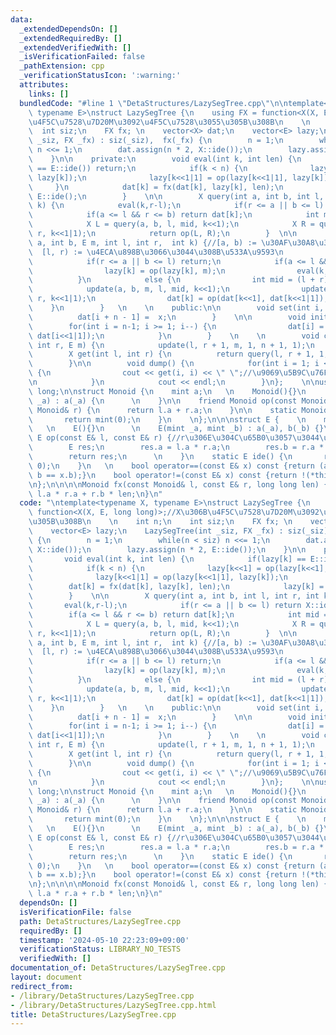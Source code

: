 ```yaml
---
data:
  _extendedDependsOn: []
  _extendedRequiredBy: []
  _extendedVerifiedWith: []
  _isVerificationFailed: false
  _pathExtension: cpp
  _verificationStatusIcon: ':warning:'
  attributes:
    links: []
  bundledCode: "#line 1 \"DetaStructures/LazySegTree.cpp\"\n\ntemplate<typename X,\
    \ typename E>\nstruct LazySegTree {\n    using FX = function<X(X, E, long long)>;//X\u306B\
    \u4F5C\u7528\u7D20M\u3092\u4F5C\u7528\u3055\u305B\u308B\n    \n    int n;\n  \
    \  int siz;\n    FX fx; \n    vector<X> dat;\n    vector<E> lazy;\n    LazySegTree(int\
    \ _siz, FX _fx) : siz(_siz),  fx(_fx) {\n        n = 1;\n        while(n < siz)\
    \ n <<= 1;\n        dat.assign(n * 2, X::ide());\n        lazy.assign(n * 2, E::ide());\n\
    \    }\n\n    private:\n        void eval(int k, int len) {\n            if(lazy[k]\
    \ == E::ide()) return;\n            if(k < n) {\n              lazy[k<<1] = op(lazy[k<<1],\
    \ lazy[k]);\n              lazy[k<<1|1] = op(lazy[k<<1|1], lazy[k]);\n       \
    \     }\n            dat[k] = fx(dat[k], lazy[k], len);\n            lazy[k] =\
    \ E::ide();\n        }    \n\n        X query(int a, int b, int l, int r, int\
    \ k) {\n            eval(k,r-l);\n            if(r <= a || b <= l) return X::ide();\n\
    \            if(a <= l && r <= b) return dat[k];\n            int mid = (l + r)>>1;\n\
    \            X L = query(a, b, l, mid, k<<1);\n            X R = query(a, b, mid,\
    \ r, k<<1|1);\n            return op(L, R);\n        }  \n\n        void update(int\
    \ a, int b, E m, int l, int r,  int k) {//[a, b) := \u30AF\u30A8\u30EA\u533A\u9593\
    \  [l, r) := \u4ECA\u898B\u3066\u3044\u308B\u533A\u9593\n            eval(k, r-l);\n\
    \            if(r <= a || b <= l) return;\n            if(a <= l && r <= b) {\n\
    \                lazy[k] = op(lazy[k], m);\n                eval(k, r-l);\n  \
    \          }\n            else {\n                int mid = (l + r)>>1;\n    \
    \            update(a, b, m, l, mid, k<<1);\n                update(a, b, m, mid,\
    \ r, k<<1|1);\n                dat[k] = op(dat[k<<1], dat[k<<1|1]);\n        \
    \    }\n        }   \n    \n    public:\n\n        void set(int i, X x) {\n  \
    \          dat[i + n - 1] =  x;\n        }    \n\n        void init() {\n    \
    \        for(int i = n-1; i >= 1; i--) {\n                dat[i] = op(dat[i<<1],\
    \ dat[i<<1|1]);\n            }\n        }    \n    \n        void change(int l,\
    \ int r, E m) {\n            update(l, r + 1, m, 1, n + 1, 1);\n        }\n\n\
    \        X get(int l, int r) {\n          return query(l, r + 1, 1, n + 1, 1);\n\
    \        }\n\n        void dump() {\n            for(int i = 1; i <= siz; i++)\
    \ {\n                cout << get(i, i) << \" \";//\u9069\u5B9C\u76F4\u3059\u3002\
    \n            }\n            cout << endl;\n        }\n};    \n\nusing ll = long\
    \ long;\n\nstruct Monoid {\n    mint a;\n   \n    Monoid(){}\n      \n    Monoid(mint\
    \ _a) : a(_a) {\n      \n    }\n\n    friend Monoid op(const Monoid& l, const\
    \ Monoid& r) {\n      return l.a + r.a;\n    }\n\n    static Monoid ide() {\n\
    \       return mint(0);\n    }\n    \n};\n\n\nstruct E {    \n    mint a, b;\n\
    \   \n    E(){}\n      \n    E(mint _a, mint _b) : a(_a), b(_b) {}\n\n    friend\
    \ E op(const E& l, const E& r) {//r\u306E\u304C\u65B0\u3057\u3044\u3002(affine)\n\
    \        E res;\n        res.a = l.a * r.a;\n        res.b = r.a * l.b + r.b;\n\
    \        return res;\n      \n    }\n    static E ide() {\n       return E(1,\
    \ 0);\n    }\n   \n    bool operator==(const E& x) const {return (a == x.a &&\
    \ b == x.b);}\n    bool operator!=(const E& x) const {return !(*this == x);}\n\
    \n};\n\n\n\nMonoid fx(const Monoid& l, const E& r, long long len) {\n     return\
    \ l.a * r.a + r.b * len;\n}\n"
  code: "\ntemplate<typename X, typename E>\nstruct LazySegTree {\n    using FX =\
    \ function<X(X, E, long long)>;//X\u306B\u4F5C\u7528\u7D20M\u3092\u4F5C\u7528\u3055\
    \u305B\u308B\n    \n    int n;\n    int siz;\n    FX fx; \n    vector<X> dat;\n\
    \    vector<E> lazy;\n    LazySegTree(int _siz, FX _fx) : siz(_siz),  fx(_fx)\
    \ {\n        n = 1;\n        while(n < siz) n <<= 1;\n        dat.assign(n * 2,\
    \ X::ide());\n        lazy.assign(n * 2, E::ide());\n    }\n\n    private:\n \
    \       void eval(int k, int len) {\n            if(lazy[k] == E::ide()) return;\n\
    \            if(k < n) {\n              lazy[k<<1] = op(lazy[k<<1], lazy[k]);\n\
    \              lazy[k<<1|1] = op(lazy[k<<1|1], lazy[k]);\n            }\n    \
    \        dat[k] = fx(dat[k], lazy[k], len);\n            lazy[k] = E::ide();\n\
    \        }    \n\n        X query(int a, int b, int l, int r, int k) {\n     \
    \       eval(k,r-l);\n            if(r <= a || b <= l) return X::ide();\n    \
    \        if(a <= l && r <= b) return dat[k];\n            int mid = (l + r)>>1;\n\
    \            X L = query(a, b, l, mid, k<<1);\n            X R = query(a, b, mid,\
    \ r, k<<1|1);\n            return op(L, R);\n        }  \n\n        void update(int\
    \ a, int b, E m, int l, int r,  int k) {//[a, b) := \u30AF\u30A8\u30EA\u533A\u9593\
    \  [l, r) := \u4ECA\u898B\u3066\u3044\u308B\u533A\u9593\n            eval(k, r-l);\n\
    \            if(r <= a || b <= l) return;\n            if(a <= l && r <= b) {\n\
    \                lazy[k] = op(lazy[k], m);\n                eval(k, r-l);\n  \
    \          }\n            else {\n                int mid = (l + r)>>1;\n    \
    \            update(a, b, m, l, mid, k<<1);\n                update(a, b, m, mid,\
    \ r, k<<1|1);\n                dat[k] = op(dat[k<<1], dat[k<<1|1]);\n        \
    \    }\n        }   \n    \n    public:\n\n        void set(int i, X x) {\n  \
    \          dat[i + n - 1] =  x;\n        }    \n\n        void init() {\n    \
    \        for(int i = n-1; i >= 1; i--) {\n                dat[i] = op(dat[i<<1],\
    \ dat[i<<1|1]);\n            }\n        }    \n    \n        void change(int l,\
    \ int r, E m) {\n            update(l, r + 1, m, 1, n + 1, 1);\n        }\n\n\
    \        X get(int l, int r) {\n          return query(l, r + 1, 1, n + 1, 1);\n\
    \        }\n\n        void dump() {\n            for(int i = 1; i <= siz; i++)\
    \ {\n                cout << get(i, i) << \" \";//\u9069\u5B9C\u76F4\u3059\u3002\
    \n            }\n            cout << endl;\n        }\n};    \n\nusing ll = long\
    \ long;\n\nstruct Monoid {\n    mint a;\n   \n    Monoid(){}\n      \n    Monoid(mint\
    \ _a) : a(_a) {\n      \n    }\n\n    friend Monoid op(const Monoid& l, const\
    \ Monoid& r) {\n      return l.a + r.a;\n    }\n\n    static Monoid ide() {\n\
    \       return mint(0);\n    }\n    \n};\n\n\nstruct E {    \n    mint a, b;\n\
    \   \n    E(){}\n      \n    E(mint _a, mint _b) : a(_a), b(_b) {}\n\n    friend\
    \ E op(const E& l, const E& r) {//r\u306E\u304C\u65B0\u3057\u3044\u3002(affine)\n\
    \        E res;\n        res.a = l.a * r.a;\n        res.b = r.a * l.b + r.b;\n\
    \        return res;\n      \n    }\n    static E ide() {\n       return E(1,\
    \ 0);\n    }\n   \n    bool operator==(const E& x) const {return (a == x.a &&\
    \ b == x.b);}\n    bool operator!=(const E& x) const {return !(*this == x);}\n\
    \n};\n\n\n\nMonoid fx(const Monoid& l, const E& r, long long len) {\n     return\
    \ l.a * r.a + r.b * len;\n}\n"
  dependsOn: []
  isVerificationFile: false
  path: DetaStructures/LazySegTree.cpp
  requiredBy: []
  timestamp: '2024-05-10 22:23:09+09:00'
  verificationStatus: LIBRARY_NO_TESTS
  verifiedWith: []
documentation_of: DetaStructures/LazySegTree.cpp
layout: document
redirect_from:
- /library/DetaStructures/LazySegTree.cpp
- /library/DetaStructures/LazySegTree.cpp.html
title: DetaStructures/LazySegTree.cpp
---
```

